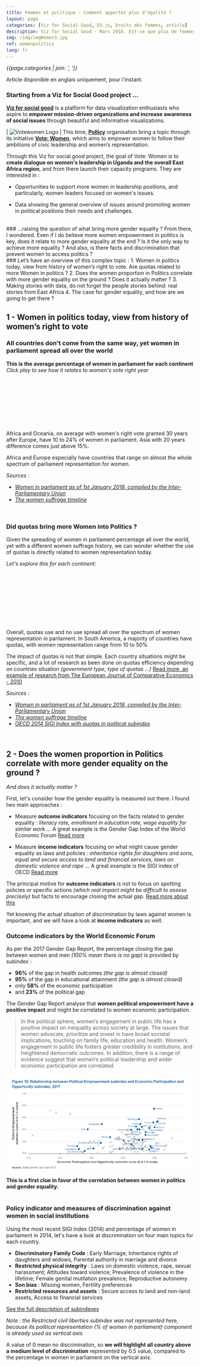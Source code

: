 ```yaml
---
title: Femmes et politique - Comment apporter plus d'égalité ?
layout: page
categories: [Viz for Social Good, D3.js, Droits des femmes, article]
description: Viz for Social Good - Mars 2018. Est-ce que plus de femmes en politique est corrélé avec plus d'égalité sur le terrain ? Est-ce la seule façon d'atteindre l'égalité ? Et aussi, il y a des discriminations qui empêchent les femmes d'accéder à la politique ?
img: /img/imgWomen3.jpg
ref: womenpolitics
lang: fr
---
```

*{{page.categories | join: ', '}}*

Article disponible en anglais uniquement, pour l'instant.

### Starting from a Viz for Social Good project ...


 [**Viz for social good**](https://www.vizforsocialgood.com/) is a platform for data visualization enthusiasts who aspire to **empower mission-driven organizations and increase awareness of social issues** through beautiful and informative visualizations. 

| ![Votewomen Logo](http://votewomen.pollicy.org/wp-content/uploads/2018/02/votewomenlogotiny.png) | This time, [**Pollicy**](https://www.vizforsocialgood.com/join-a-project/pollicy) organisation bring a topic through its initiative [**Vote: Women**](http://votewomen.pollicy.org), which aims to empower women to follow their ambitions of civic leadership and women’s representation.

Through this Viz for social good project, the goal of Vote: Women  is to **create dialogue on women's leadership in Uganda and the overall East Africa region**, and from there launch their capacity programs. They are interested in :

* Opportunities to support more women in leadership positions, and particularly, women leaders focused on women's issues. 

* Data showing the general overview of issues around promoting women in political positions their needs and challenges.

<br/>
### ...raising the question of what bring more gender equality ?
From there, I wondered. Even if I do believe more women empowerment in politics is key, does it relate to more gender equality at the end ? Is it the only way to achieve more equality ?
And also, is there facts and discrimination that prevent women to access politics ?

<br/>
### Let’s have an overview of this complex topic :
1. Women in politics today, view from history of women’s right to vote. Are quotas related to more Women in politics ?
2. Does the women proportion in Politics correlate with more gender equality on the ground ? Does it actually matter ?
3. Making stories with data, do not forget the people stories behind: real stories from East Africa
4. The case for gender equality, and how are we going to get there ?


<br/>

## 1 - Women in politics today, view from history of women’s right to vote
### All countries don't come from the same way, yet women in parliament spread all over the world

<div>
	<div id="playbutton">
		<g> <b>This is the average percentage of women in parliament for each continent</b> <br/>
		<i>Click play to see how it relates to women's vote right year</i><br/>
		</g>
	</div> 
	<svg id="vote"></svg>
</div>
Africa and Oceania, on average with women's right vote granted 30 years after Europe, have 10 to 24% of women in parliament. Asia with 20 years difference comes just above 15%.

Africa and Europe especially have countries that range on almost the whole spectrum of parliament representation for women.

_Sources :_
- _[Women in parliament as of 1st January 2018, compiled by the Inter-Parliamentary Union](http://archive.ipu.org/wmn-e/classif.htm)_
- _[The women suffrage timeline](http://womensuffrage.org/?page_id=69)_
<br/>

### Did quotas bring more Women into Politics ?
Given the spreading of women in parliament percentage all over the world, yet with a different women suffrage history, we can wonder whether the use of quotas is directly related to women representation today.

*Let's explore this for each continent:*
<div>
	<div id ="continentDropdown"></div>
	<svg id="quotas"></svg>
</div>
Overall, quotas use and no use spread all over the spectrum of women representation in parliament. In South America, a majority of countries have quotas, with women representation range from 10 to 50%

The impact of quotas is not that simple. Each country situations might be specific, and a lot of research as been done on quotas efficiency depending on countries situation *(government type, type of quotas ...)*
[Read more, an example of research from The European Journal of Comparative Economics - 2010](http://eaces.liuc.it/18242979201001/182429792010070102.pdf)

_Sources :_
- _[Women in parliament as of 1st January 2018, compiled by the Inter-Parliamentary Union](http://archive.ipu.org/wmn-e/classif.htm)_
- _[The women suffrage timeline](http://womensuffrage.org/?page_id=69)_
- _[OECD 2014 SIGI Index with quotas in political subindex](http://stats.oecd.org/Index.aspx)_

<br/>

## 2 - Does the women proportion in Politics correlate with more gender equality on the ground ? 
*And does it actually matter ?*

First, let's consider how the gender equality is measured out there. I found two main approaches :
* Measure **outcome indicators** focusing on the facts related to gender equality : *literacy rate, enrollment in education rate, wage equality for similar work ...*
A great example is the Gender Gap Index of the World Economic Forum [Read more](http://reports.weforum.org/global-gender-gap-report-2017/measuring-the-global-gender-gap/)

* Measure **income indicators** focusing on what might cause gender equality as laws and policies : *inheritance rights for daughters and sons, equal and secure access to land and financial services, laws on domestic violence and rape ...*
A great example is the SIGI index of OECD [Read more](https://www.genderindex.org/data/)

The principal motive for **outcome indicators** is not to focus on spotting policies or specific actions *(which real impact might be difficult to assess precisely)* but facts to encourage closing the actual gap. 
[Read more about this](https://www.project-syndicate.org/commentary/learning-without-theory-by-ricardo-hausmann-2016-03?barrier=accessreg)

Yet knowing the actual situation of discrimination by laws against women is important, and we will have a look at **income indicators** as well.

### Outcome indicators by the World Economic Forum
As per the 2017 Gender Gap Report, the percentage closing the gap between women and men *(100% mean there is no gap)* is provided by subindex :
* **96%** of the gap in health outcomes *(the gap is almost closed)*
* **95%** of the gap in educational attainment *(the gap is almost closed)*
* only **58%** of the economic participation 
* and **23%** of the political gap

The Gender Gap Report analyse that **women political empowerment have a positive impact** and might be correlated to women economic participation.
> In the political sphere, women’s engagement in public life has a positive impact on inequality across society at large. 
> The issues that women advocate, prioritize and invest in have broad societal implications, touching on family life, education and health. 
> Women’s engagement in public life fosters greater credibility in institutions, and heightened democratic outcomes. 
> In addition, there is a range of evidence suggest that women’s political leadership and wider economic participation are correlated.


[![WEF chart](wef.png)](http://reports.weforum.org/global-gender-gap-report-2017/the-case-for-gender-parity/)

**This is a first clue in favor of the correlation between women in politics and gender equality.**
<br/>
<br/>

### Policy indicator and  measures of discrimination against women in social institutions 
Using the most recent SIGI Index (2014) and percentage of women in parliament in 2014, let's have a look at discrimination on four main topics for each country.

* **Discriminatory Family Code** : Early Marriage, Inheritance rights of daughters and widows, Parental authority in marriage and divorce
* **Restricted physical integrity** : Laws on domestic violence, rape, sexual harassment; Attitudes toward violence; Prevalence of violence in the lifetime; Female genital mutilation prevalence; Reproductive autonomy
* **Son bias** : Missing women, Fertility preferences
* **Restricted resources and assets** : Secure access to land and non-land assets, Access to financial services

[See the full description of subindexes](https://www.genderindex.org/data/)

*Note : the Restricted civil liberties subindex was not represented here, because its political representation (% of women in parliament) component is already used as vertical axis*

A value of 0 mean no discrimination, so **we will highlight all country above a medium level of discrimination** represented by 0.5 value, compared to the percentage in women in parliament on the vertical axis.

<div>
	<svg id="sub1"></svg>
	<svg id="sub2"></svg>
</div>

<div>
	<svg id="sub3"></svg>
	<svg id="sub4"></svg>
</div>
Please take a moment here to understand that a lot of countries still have discrimination against women **in the laws**, without talking about culture and gender stereotypes.

For all the subindexes, countries above a medium level of discrimination have a whole range of women representation in parliament *(between 0 and 40%, and even more for some subindexes).*

**Women representation in parliament do not mean zero inequality on the ground.** Yet, concluding only from this data and no context might be difficult. 
What could be investigated is first (1) the relationship of women representation in politics and gender related policies, and second (2) how politics and gender related relate to outcomes on the ground. 

[Read more on (1) in as the research from The European Journal of Comparative Economics - 2010](http://eaces.liuc.it/18242979201001/182429792010070102.pdf)

_Source :_
* _[OECD 2014 SIGI Index](http://stats.oecd.org/Index.aspx) (only countries with all data on subindex have been displayed)_
* _[Percentage of women in parliament in 2014, United Nations Department of Economic and Social Affairs, via Data.world](https://data.world/hdx/6c04bd98-3a35-4d55-8842-1e91d3375594)_

<br/>


## 3 - Making stories with data, do not forget the people stories behind, looking in East Africa

Let’s take a step back from the data and the big picture. 
Focusing on the rise of women in parliament is East Africa, let's have a look at more grounded stories.

### The 2016 election campaign for women in Uganda
*Quoting the [report on gender and women's participation in 2016 elections in Uganda](https://drive.google.com/file/d/0B-5NtN1umK0ScWN6ZHVmVzJtYzg/view)*
*, we will see that discrimination and challenges are still strongly present. Uganda has 34.3% of women in parliament, as of early January 2018.*

While **the legal framework on the campaigns does not discriminate** against women and men during the elections, **women are facing challenges due to the social, economic**
**and cultural construction of Ugandan society**. 

These include: 
* Less access to resources than their male counterparts 
* Gender roles which at times prevent them participating in politics 
* Religious and cultural obstacles to their participation; domestic violence among others
* Sexual pacification of women is the silent cancer in our election. The reports are that this problem is at the peak during primaries

On the media side:
 * Analysts reviewed which women issues were anchored by candidates in their campaign messages
Women health and education were discussed, yet 0 mention on Women’s land and property rights while it's a main issue for women in Uganda
* Women are less source of information in newspapers on elections than their male counterparts

**In spite of the women representation, discrimination and stereotype amon others challenges are deeply present going towards politics roles for women.** This is where [VOTE:Women](http://votewomen.pollicy.org) and others initiatives come into play.

### The daily life of girls and political women in Rwanda, the country with the highest percentage of women in parliament
*Immediately following the genocide, Rwanda's population of 5.5 million to 6 million was 60 to 70 percent female.*
*The call for equality was led by President Paul Kagame. The new constitution, passed in 2003, decreed that 30 percent of parliamentary seats be reserved for women.*

As of early January, Rwanda lead the women representation in parliament in the world with 61.3%	in the lower-house and 38.5% in the upper-house.

*[Quoting from the NPR story](https://www.npr.org/sections/goatsandsoda/2016/07/29/487360094/invisibilia-no-one-thought-this-all-womans-debate-team-could-crush-it)*, 
here are two different stories showing life and challenges of two generations of women.

**Justine Uvuza, doctor at Newcastle University, returned to Rwanda to interview female politicians about their lives**

Justine would end each interview asking these female legislators what seemed to her to be an obvious question: 
Would they support a Rwandan women's movement? A movement to change not just the public roles for women but to re-evaluate gender relations on all levels? Would these powerful Rwandan women be willing to stand under the banner of feminism?
Almost all of the women said no. Feminism? "That's not Rwandan," they told her. "That's for Westerners."
[Read Justine Uvuza's thesis](https://theses.ncl.ac.uk/dspace/bitstream/10443/2475/1/Uvuza,%20J.%2014.pdf)

**Leading a debate team in college, from quiet to power posing**
*[Quoting from the NPR story](https://www.npr.org/sections/goatsandsoda/2016/07/29/487360094/invisibilia-no-one-thought-this-all-womans-debate-team-could-crush-it)*

In high school, Mireille found that teachers and students took for granted that the head of a club should be a boy. 
When she would stand up in front of her class and ask, "Why can't the head be a girl?" they would tell her, "That's for Americans. You're trying to be an American."
And when she did finally become head of a club — the debating club in her all-women's college — she faced another struggle: 
Could she and her team members succeed in the male-dominated world of collegiate debate?

[Read the full story on npr.org](https://www.npr.org/sections/goatsandsoda/2016/07/29/487360094/invisibilia-no-one-thought-this-all-womans-debate-team-could-crush-it)


**These are no data, but still convey how many more challenges are still barriers in the way to equality.**
Uganda, Rwanda, along with others countries in East Africa and all over the world are rising in women political representation. 
A deep understanding of the country political and cultural context is yet key to assess the gender gap and identify actions to take.
<br/>
<br/>
## 4 - The case for gender equality

[Quoting the 2017 World Economic Forum Gender Gap Report](http://reports.weforum.org/global-gender-gap-report-2017/the-case-for-gender-parity/), 
*it is pertinent to note that gender parity is also fundamental to whether and how economies and societies thrive. Ensuring the healthy development and appropriate use of half of the world’s total talent pool has a vast bearing on the growth, competitiveness and future-readiness of economies and businesses worldwide.*

The analysis also mention that :
* Compared to general public investment into labour market and education programmes, **targeted gender equality promotion has been found to create a particularly strong impact on GDP**;
* Across all countries, making **full use of women’s capabilities paves the way to optimizing a nation’s human capital potential** ;
* Women’s participation in the formal economy, or lack thereof, is also a business issue—costing women, companies and, ultimately, entire economies ;
* Additionally, the global economy is currently in transition to a Fourth Industrial Revolution. 
In such a highly interconnected and rapidly changing world, diversity is critical to informed corporate decision-making and business innovation.

**So maybe gender equality should be everybody's business ?**
<br/>
<br/>
### Then, how are we going to get there ?

[Quoting the 2017 World Economic Forum Gender Gap Report](http://reports.weforum.org/global-gender-gap-report-2017/the-case-for-gender-parity/), all things held equal, with current rates of progress, **the overall global gender gap can be closed in between 61 years** *[...]* **and 168 years**. 

*None of these forecasts are foregone conclusions.*
*Instead they reflect the current state of progress and serve as a call to action to policymakers and other stakeholders to accelerate gender equality.*

**Still not sure why more stuff need to be done ?** Here are some suggestions.
<br/>
<br/>
#### **Invest political power**
* With more women in politics, with dedicated measures to overcome discrimination if needed as **Vote:Women** aim to provide.
* Raise awareness on gender equality overall. **Given the case for gender equality, not only women should work towards it !** 
Neither should they act only about this. Bring more people to the table, whatever the gender.


#### **Promote gender equality with a coordinated and whole-of-government approach**

An amazing OECD report  [Women, Government and Policy Making in OECD Countries](https://uweboard.files.wordpress.com/2014/08/women-government-and-policymaking.pdf)
 provides a comprehensive, evidence-driven assessment of how governments can play a more effective role in leading the equality agenda.

It underline for example that :
* Among others, foundations of an effective implementation of gender equality policies are the **government accountability** and the placement of gender equality institutions within governments
* All levels of government and insitutions must work together, including women, men and civil society organisations in the policy-making process
* Planning gender action and measure its impact require **relevant data collection** and gender-disaggregated statistics

[Read more](https://uweboard.files.wordpress.com/2014/08/women-government-and-policymaking.pdf)

#### **Civic action, and surely many others !!**
* Great association and movement all over the world are taking action for gender equality, support them, join them, coordinate them, create more of them.
* You behind your computer, if this matter to you, take action. Maybe you could raise your voice in your country to your friends, to your government. Or support local association. Or make dataviz. Or whatever.


<script src="d3.min.js"></script>
<script src="votescatter.js">	</script>
<script src="sigiscatter.js">	</script>

<link rel="stylesheet" href="sigisubindex.css">
